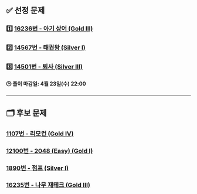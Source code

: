 ## ✅ 선정 문제

### 1️⃣ [16236번 - 아기 상어 (Gold III)](https://www.acmicpc.net/problem/16236)

### 2️⃣ [14567번 - 태권왕 (Silver I)](https://www.acmicpc.net/problem/14567)

### 3️⃣ [14501번 - 퇴사 (Silver III)](https://www.acmicpc.net/problem/14501)

#### 🕒 풀이 마감일: 4월 23일(수) 22:00

---

## 🗂️ 후보 문제

### [1107번 - 리모컨 (Gold IV)](https://www.acmicpc.net/problem/1107)

### [12100번 - 2048 (Easy) (Gold I)](https://www.acmicpc.net/problem/12100)

### [1890번 - 점프 (Silver I)](https://www.acmicpc.net/problem/1890)

### [16235번 - 나무 재테크 (Gold III)](https://www.acmicpc.net/problem/16235)
